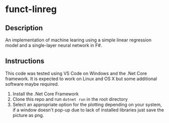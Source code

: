 # funct-linreg

## Description

An implementation of machine learing using a simple linear regression model and a single-layer neural network in F#.

## Instructions

This code was tested using VS Code on Windows and the .Net Core framework. It is expected to work on Linux and OS X but some additional software maybe required.

1. Install the .Net Core Framework
2. Clone this repo and run `dotnet run` in the root directory
3. Select an appropriate option for the plotting depending on your system, if a window doesn't pop-up due to lack of installed libraries just save the picture as png.
